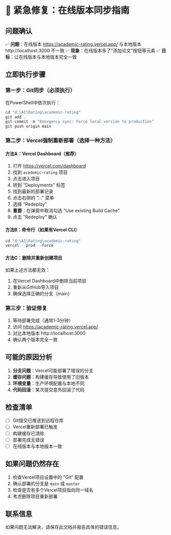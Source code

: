 # 🚨 紧急修复：在线版本同步指南

## 问题确认
✅ **问题**：在线版本 https://academic-rating.vercel.app/ 与本地版本 http://localhost:3000 不一致
✅ **现象**：在线版本多了"添加论文"按钮等元素
✅ **目标**：让在线版本与本地版本完全一致

## 立即执行步骤

### 第一步：Git同步（必须执行）
在PowerShell中依次执行：
```powershell
cd "d:\AI\Rating\academic-rating"
git add .
git commit -m "Emergency sync: Force local version to production"
git push origin main
```

### 第二步：Vercel强制重新部署（选择一种方法）

#### 方法A：Vercel Dashboard（推荐）
1. 打开 https://vercel.com/dashboard
2. 找到 `academic-rating` 项目
3. 点击进入项目
4. 转到 "Deployments" 标签
5. 找到最新的部署记录
6. 点击右侧的 "..." 菜单
7. 选择 "Redeploy"
8. **重要**：在弹窗中取消勾选 "Use existing Build Cache"
9. 点击 "Redeploy" 确认

#### 方法B：命令行（如果有Vercel CLI）
```powershell
cd "d:\AI\Rating\academic-rating"
vercel --prod --force
```

#### 方法C：删除并重新创建项目
如果上述方法都无效：
1. 在Vercel Dashboard中删除当前项目
2. 重新从GitHub导入项目
3. 确保选择正确的分支（main）

### 第三步：验证修复
1. 等待部署完成（通常1-3分钟）
2. 访问 https://academic-rating.vercel.app/
3. 对比本地版本 http://localhost:3000
4. 确认两个版本完全一致

## 可能的原因分析
1. **分支问题**：Vercel可能部署了错误的分支
2. **缓存问题**：构建缓存导致使用了旧版本
3. **环境变量**：生产环境配置与本地不同
4. **代码回滚**：某次提交意外回滚了代码

## 检查清单
- [ ] Git提交已推送到远程仓库
- [ ] Vercel重新部署已触发
- [ ] 构建缓存已清除
- [ ] 部署完成无错误
- [ ] 在线版本与本地版本一致

## 如果问题仍然存在
1. 检查Vercel项目设置中的 "Git" 配置
2. 确认部署的分支是 `main` 或 `master`
3. 检查是否有多个Vercel项目指向同一域名
4. 考虑删除项目重新部署

## 联系信息
如果问题无法解决，请保存此文档并报告具体的错误信息。
